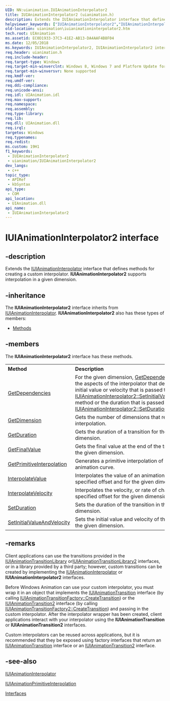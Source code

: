 ```yaml
---
UID: NN:uianimation.IUIAnimationInterpolator2
title: IUIAnimationInterpolator2 (uianimation.h)
description: Extends the IUIAnimationInterpolator interface that defines methods for creating a custom interpolator. IUIAnimationInterpolator2 supports interpolation in a given dimension.
helpviewer_keywords: ["IUIAnimationInterpolator2","IUIAnimationInterpolator2 interface [Windows Animation]","IUIAnimationInterpolator2 interface [Windows Animation]","described","uianimation.iuianimationinterpolator2","uianimation/IUIAnimationInterpolator2"]
old-location: uianimation\iuianimationinterpolator2.htm
tech.root: UIAnimation
ms.assetid: EC0D1933-37C3-41E2-AB13-DA4AAF4B8F04
ms.date: 12/05/2018
ms.keywords: IUIAnimationInterpolator2, IUIAnimationInterpolator2 interface [Windows Animation], IUIAnimationInterpolator2 interface [Windows Animation],described, uianimation.iuianimationinterpolator2, uianimation/IUIAnimationInterpolator2
req.header: uianimation.h
req.include-header: 
req.target-type: Windows
req.target-min-winverclnt: Windows 8, Windows 7 and Platform Update for Windows 7 [desktop apps \| UWP apps]
req.target-min-winversvr: None supported
req.kmdf-ver: 
req.umdf-ver: 
req.ddi-compliance: 
req.unicode-ansi: 
req.idl: UIAnimation.idl
req.max-support: 
req.namespace: 
req.assembly: 
req.type-library: 
req.lib: 
req.dll: UIAnimation.dll
req.irql: 
targetos: Windows
req.typenames: 
req.redist: 
ms.custom: 19H1
f1_keywords:
 - IUIAnimationInterpolator2
 - uianimation/IUIAnimationInterpolator2
dev_langs:
 - c++
topic_type:
 - APIRef
 - kbSyntax
api_type:
 - COM
api_location:
 - UIAnimation.dll
api_name:
 - IUIAnimationInterpolator2
---
```


# IUIAnimationInterpolator2 interface


## -description

Extends the <a href="/windows/desktop/api/uianimation/nn-uianimation-iuianimationinterpolator">IUIAnimationInterpolator</a> interface that defines methods for creating a custom interpolator.   <b>IUIAnimationInterpolator2</b> supports interpolation in a given dimension.

## -inheritance

The <b xmlns:loc="http://microsoft.com/wdcml/l10n">IUIAnimationInterpolator2</b> interface inherits from <a href="/windows/desktop/api/uianimation/nn-uianimation-iuianimationinterpolator">IUIAnimationInterpolator</a>. <b>IUIAnimationInterpolator2</b> also has these types of members:
<ul>
<li><a href="https://docs.microsoft.com/">Methods</a></li>
</ul>

## -members

The <b>IUIAnimationInterpolator2</b> interface has these methods.
<table class="members" id="memberListMethods">
<tr>
<th align="left" width="37%">Method</th>
<th align="left" width="63%">Description</th>
</tr>
<tr data="declared;">
<td align="left" width="37%">
<a href="/windows/desktop/api/uianimation/nf-uianimation-iuianimationinterpolator2-getdependencies">GetDependencies</a>
</td>
<td align="left" width="63%">
For the given dimension, <a href="/windows/desktop/api/uianimation/nf-uianimation-iuianimationinterpolator2-getdependencies">GetDependencies</a> retrieves the aspects of the interpolator that depend on the initial value or velocity that is passed to the <a href="/windows/desktop/api/uianimation/nf-uianimation-iuianimationinterpolator2-setinitialvalueandvelocity">IUIAnimationInterpolator2::SetInitialValueAndVelocity</a> method or the duration that is passed to the <a href="/windows/desktop/api/uianimation/nf-uianimation-iuianimationinterpolator2-setduration">IUIAnimationInterpolator2::SetDuration</a> method.

</td>
</tr>
<tr data="declared;">
<td align="left" width="37%">
<a href="/windows/desktop/api/uianimation/nf-uianimation-iuianimationinterpolator2-getdimension">GetDimension</a>
</td>
<td align="left" width="63%">
Gets the number of dimensions that require interpolation.

</td>
</tr>
<tr data="declared;">
<td align="left" width="37%">
<a href="/windows/desktop/api/uianimation/nf-uianimation-iuianimationinterpolator2-getduration">GetDuration</a>
</td>
<td align="left" width="63%">
Gets the duration of a transition for the given dimension.

</td>
</tr>
<tr data="declared;">
<td align="left" width="37%">
<a href="/windows/desktop/api/uianimation/nf-uianimation-iuianimationinterpolator2-getfinalvalue">GetFinalValue</a>
</td>
<td align="left" width="63%">
Gets the final value at the end of the transition for the given dimension.

</td>
</tr>
<tr data="declared;">
<td align="left" width="37%">
<a href="/windows/desktop/api/uianimation/nf-uianimation-iuianimationinterpolator2-getprimitiveinterpolation">GetPrimitiveInterpolation</a>
</td>
<td align="left" width="63%">
Generates a primitive interpolation of the specified animation curve.

</td>
</tr>
<tr data="declared;">
<td align="left" width="37%">
<a href="/windows/desktop/api/uianimation/nf-uianimation-iuianimationinterpolator2-interpolatevalue">InterpolateValue</a>
</td>
<td align="left" width="63%">
Interpolates the value of an animation variable at the specified offset and for the given dimension.

</td>
</tr>
<tr data="declared;">
<td align="left" width="37%">
<a href="/windows/desktop/api/uianimation/nf-uianimation-iuianimationinterpolator2-interpolatevelocity">InterpolateVelocity</a>
</td>
<td align="left" width="63%">
Interpolates the velocity, or rate of change, at the specified offset for the given dimension.

</td>
</tr>
<tr data="declared;">
<td align="left" width="37%">
<a href="/windows/desktop/api/uianimation/nf-uianimation-iuianimationinterpolator2-setduration">SetDuration</a>
</td>
<td align="left" width="63%">
Sets the duration of the transition in the given dimension.

</td>
</tr>
<tr data="declared;">
<td align="left" width="37%">
<a href="/windows/desktop/api/uianimation/nf-uianimation-iuianimationinterpolator2-setinitialvalueandvelocity">SetInitialValueAndVelocity</a>
</td>
<td align="left" width="63%">
Sets the initial value and velocity of the transition for the given dimension.

</td>
</tr>
</table>

## -remarks

Client applications can use the transitions provided in  the <a href="/windows/desktop/api/uianimation/nn-uianimation-iuianimationtransitionlibrary">IUIAnimationTransitionLibrary</a> or<a href="/windows/desktop/api/uianimation/nn-uianimation-iuianimationtransitionlibrary2">IUIAnimationTransitionLibrary2</a> interfaces, or in a library provided by a third party; however, custom transitions can be created by implementing the <a href="/windows/desktop/api/uianimation/nn-uianimation-iuianimationinterpolator">IUIAnimationInterpolator</a> or  <b>IUIAnimationInterpolator2</b> interfaces.

Before Windows Animation can use your custom interpolator, you must wrap it in an object that implements the  <a href="/windows/desktop/api/uianimation/nn-uianimation-iuianimationtransition">IUIAnimationTransition</a> interface (by calling <a href="/windows/desktop/api/uianimation/nf-uianimation-iuianimationtransitionfactory-createtransition">IUIAnimationTransitionFactory::CreateTransition</a>) or the <a href="/windows/desktop/api/uianimation/nn-uianimation-iuianimationtransition2">IUIAnimationTransition2</a> interface (by calling  <a href="/windows/desktop/api/uianimation/nn-uianimation-iuianimationtransitionfactory2">IUIAnimationTransitionFactory2::CreateTransition</a>)  and passing in the custom  interpolator.  After the interpolator wrapper has been created, client applications interact with your interpolator using the <b>IUIAnimationTransition</b> or <b>IUIAnimationTransition2</b> interfaces.

Custom interpolators can be reused across applications, but it is recommended that they be exposed using factory interfaces that return an  <a href="/windows/desktop/api/uianimation/nn-uianimation-iuianimationtransition">IUIAnimationTransition</a> interface or an <a href="/windows/desktop/api/uianimation/nn-uianimation-iuianimationtransition2">IUIAnimationTransition2</a> interface.

## -see-also

<a href="/windows/desktop/api/uianimation/nn-uianimation-iuianimationinterpolator">IUIAnimationInterpolator</a>



<a href="/windows/desktop/api/uianimation/nn-uianimation-iuianimationprimitiveinterpolation">IUIAnimationPrimitiveInterpolation</a>



<a href="/windows/desktop/UIAnimation/-interfaces-main">Interfaces</a>
